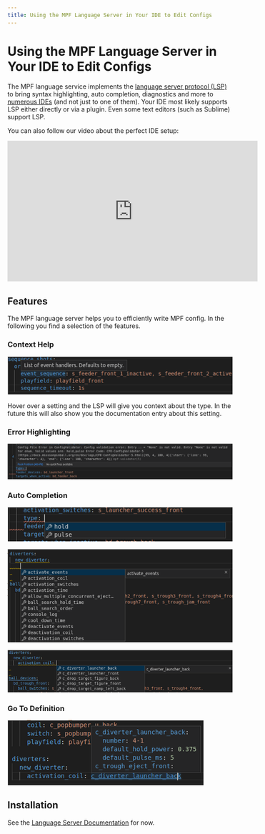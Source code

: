 ```yaml
---
title: Using the MPF Language Server in Your IDE to Edit Configs
---
```


# Using the MPF Language Server in Your IDE to Edit Configs


The MPF language service implements the [language server protocol
(LSP)](https://microsoft.github.io/language-server-protocol/) to bring
syntax highlighting, auto completion, diagnostics and more to [numerous
IDEs](https://langserver.org/) (and not just to one of them). Your IDE
most likely supports LSP either directly or via a plugin. Even some text
editors (such as Sublime) support LSP.

You can also follow our video about the perfect IDE setup:

<div class="video-wrapper">
<iframe width="560" height="315" src="https://www.youtube.com/embed/QdDHEe2aEJo" title="YouTube video player" frameborder="0" allow="accelerometer; autoplay; clipboard-write; encrypted-media; gyroscope; picture-in-picture" allowfullscreen></iframe>
</div>

## Features

The MPF language server helps you to efficiently write MPF config. In
the following you find a selection of the features.

### Context Help

![image](images/language_server_context_help.png)

Hover over a setting and the LSP will give you context about the type.
In the future this will also show you the documentation entry about this
setting.

### Error Highlighting

![image](images/language_server_error_highlighting.png)

### Auto Completion

![image](images/language_server_auto_complete.png)

![image](images/language_server_auto_complete_attributes.png)

![image](images/language_server_auto_references.png)

### Go To Definition

![image](images/language_server_go_to_definition.png)

## Installation

See the [Language Server
Documentation](https://github.com/missionpinball/mpf-ls) for now.
